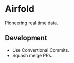 # Airfold

Pioneering real-time data.

## Development

- Use Conventional Commits.
- Squash merge PRs.
